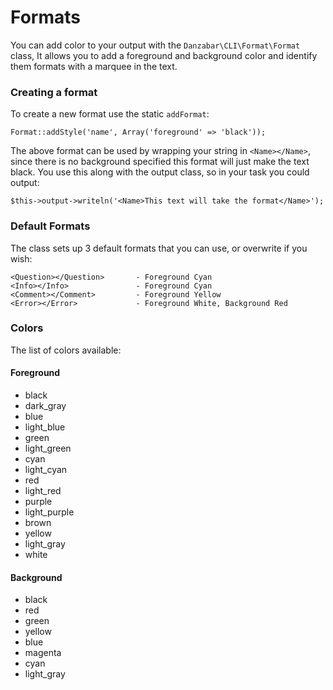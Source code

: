 Formats
=======

You can add color to your output with the `Danzabar\CLI\Format\Format` class, It allows you to add a foreground and background color and identify them formats with a marquee in the text.

### Creating a format

To create a new format use the static `addFormat`:

	Format::addStyle('name', Array('foreground' => 'black'));

The above format can be used by wrapping your string in `<Name></Name>`, since there is no background specified this format will just make the text black. You use this along with the output class, so in your task you could output:

	$this->output->writeln('<Name>This text will take the format</Name>');

### Default Formats

The class sets up 3 default formats that you can use, or overwrite if you wish:
 
	<Question></Question> 		- Foreground Cyan
	<Info></Info>				- Foreground Cyan
	<Comment></Comment>			- Foreground Yellow
	<Error></Error>				- Foreground White, Background Red

### Colors

The list of colors available:

#### Foreground

 - black
 - dark_gray
 - blue
 - light_blue
 - green
 - light_green
 - cyan
 - light_cyan
 - red
 - light_red
 - purple
 - light_purple
 - brown
 - yellow
 - light_gray
 - white

#### Background

 - black
 - red
 - green
 - yellow
 - blue
 - magenta
 - cyan
 - light_gray

